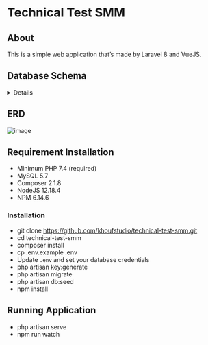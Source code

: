 # Technical Test SMM

## About
This is a simple web application that’s made by Laravel 8 and VueJS. 


## Database Schema
<details>
    
Table: customers
    
| Field       | Type                | Null | Key | Extra          |
|-------------|---------------------|------|-----|----------------|
| id          | bigint(20) unsigned | NO   | PRI | auto_increment |
| name        | varchar(255)        | NO   |     |                |
| departement | varchar(255)        | NO   |     |                |
| nik         | varchar(255)        | NO   | UNI |                |
| created_at  | timestamp           | YES  |     |                |
| updated_at  | timestamp           | YES  |     |                |


Table: products
    
| Field        | Type                | Null | Key | Extra          |    
|--------------|---------------------|------|-----|----------------|
| id           | bigint(20) unsigned | NO   | PRI | auto_increment |
| product_code | varchar(255)        | NO   |     |                |
| name         | varchar(255)        | NO   |     |                |
| location     | varchar(255)        | NO   |     |                |
| stock        | int(11)             | NO   |     |                |
| packaging    | varchar(255)        | NO   |     |                |
| created_at   | timestamp           | YES  |     |                |
| updated_at   | timestamp           | YES  |     |                |
    
Table: product_requests
    
| Field                | Type                | Null | Key | Extra          |    
|----------------------|---------------------|------|-----|----------------|
| id                   | bigint(20) unsigned | NO   | PRI | auto_increment |
| customer_id          | bigint(20) unsigned | NO   | MUL |                |
| date_product_request | date                | NO   |     |                |
| created_at           | timestamp           | YES  |     |                |
| updated_at           | timestamp           | YES  |     |                |
| packaging            | varchar(255)        | NO   |     |                |
| created_at           | timestamp           | YES  |     |                |
| updated_at           | timestamp           | YES  |     |                |
    
Table: product_request_lists
    
| Field                    | Type                        | Null | Key            | Extra          |    
|--------------------------|-----------------------------|------|----------------|----------------|
| id                       | bigint(20) unsigned NO      | PRI  | auto_increment | auto_increment |
| product_request_id       | bigint(20) unsigned NO      | MUL  | MUL            |                |
| product_id               | bigint(20) unsigned YES MUL | NO   |                |                |
| quantity                 | int(11) NO                  | YES  |                |                |
| description varchar(255) | NO                          | YES  |                |                |
| created_at               | timestamp YES               | NO   |                |                |
| updated_at               | timestamp YES               | YES  |                |                |
| updated_at               | timestamp                   | YES  |                |                |

</details>

## ERD 
![image](https://user-images.githubusercontent.com/35180419/143762770-28570439-6e6e-492e-a143-33541b6f04ee.png)


## Requirement Installation
- Minimum PHP 7.4 (required)
- MySQL 5.7 
- Composer 2.1.8 
- NodeJS 12.18.4
- NPM 6.14.6

### Installation
- git clone https://github.com/khoufstudio/technical-test-smm.git
- cd technical-test-smm
- composer install
- cp .env.example .env
- Update `.env` and set your database credentials
- php artisan key:generate
- php artisan migrate
- php artisan db:seed
- npm install 

## Running Application
- php artisan serve
- npm run watch

